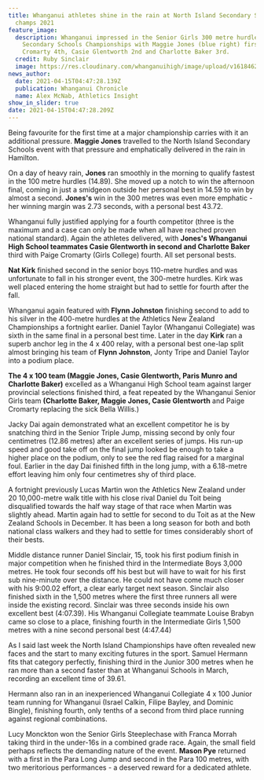 ```yaml
---
title: Whanganui athletes shine in the rain at North Island Secondary School
  champs 2021
feature_image:
  description: Whanganui impressed in the Senior Girls 300 metre hurdles at the NI
    Secondary Schools Championships with Maggie Jones (blue right) first, Paige
    Cromarty 4th, Casie Glentworth 2nd and Charlotte Baker 3rd.
  credit: Ruby Sinclair
  image: https://res.cloudinary.com/whanganuihigh/image/upload/v1618462250/News/Senior_Girls_300_metre_hurdles._Chron_5.4.21_Photo_Ruby_Sinclair.jpg
news_author:
  date: 2021-04-15T04:47:28.139Z
  publication: Whanganui Chronicle
  name: Alex McNab, Athletics Insight
show_in_slider: true
date: 2021-04-15T04:47:28.209Z
---
```

Being favourite for the first time at a major championship carries with it an additional pressure. **Maggie Jones** travelled to the North Island Secondary Schools event with that pressure and emphatically delivered in the rain in Hamilton.

On a day of heavy rain, **Jones** ran smoothly in the morning to qualify fastest in the 100 metre hurdles (14.89). She moved up a notch to win the afternoon final, coming in just a smidgeon outside her personal best in 14.59 to win by almost a second. **Jones's** win in the 300 metres was even more emphatic - her winning margin was 2.73 seconds, with a personal best 43.72.

Whanganui fully justified applying for a fourth competitor (three is the maximum and a case can only be made when all have reached proven national standard). Again the athletes delivered, with **Jones's Whanganui High School teammates Casie Glentworth in second and Charlotte Baker** third with Paige Cromarty (Girls College) fourth. All set personal bests.

**Nat Kirk** finished second in the senior boys 110-metre hurdles and was unfortunate to fall in his stronger event, the 300-metre hurdles. Kirk was well placed entering the home straight but had to settle for fourth after the fall.

Whanganui again featured with **Flynn Johnston** finishing second to add to his silver in the 400-metre hurdles at the Athletics New Zealand Championships a fortnight earlier. Daniel Taylor (Whanganui Collegiate) was sixth in the same final in a personal best time. Later in the day **Kirk** ran a superb anchor leg in the 4 x 400 relay, with a personal best one-lap split almost bringing his team of **Flynn Johnston**, Jonty Tripe and Daniel Taylor into a podium place.

**The 4 x 100 team (Maggie Jones, Casie Glentworth, Paris Munro and Charlotte Baker)** excelled as a Whanganui High School team against larger provincial selections finished third, a feat repeated by the Whanganui Senior Girls team **(Charlotte Baker, Maggie Jones, Casie Glentworth** and Paige Cromarty replacing the sick Bella Willis.)

Jacky Dai again demonstrated what an excellent competitor he is by snatching third in the Senior Triple Jump, missing second by only four centimetres (12.86 metres) after an excellent series of jumps. His run-up speed and good take off on the final jump looked be enough to take a higher place on the podium, only to see the red flag raised for a marginal foul. Earlier in the day Dai finished fifth in the long jump, with a 6.18-metre effort leaving him only four centimetres shy of third place.

A fortnight previously Lucas Martin won the Athletics New Zealand under 20 10,000-metre walk title with his close rival Daniel du Toit being disqualified towards the half way stage of that race when Martin was slightly ahead. Martin again had to settle for second to du Toit as at the New Zealand Schools in December. It has been a long season for both and both national class walkers and they had to settle for times considerably short of their bests.

Middle distance runner Daniel Sinclair, 15, took his first podium finish in major competition when he finished third in the Intermediate Boys 3,000 metres. He took four seconds off his best but will have to wait for his first sub nine-minute over the distance. He could not have come much closer with his 9:00.02 effort, a clear early target next season. Sinclair also finished sixth in the 1,500 metres where the first three runners all were inside the existing record. Sinclair was three seconds inside his own excellent best (4:07.39). His Whanganui Collegiate teammate Louise Brabyn came so close to a place, finishing fourth in the Intermediate Girls 1,500 metres with a nine second personal best (4:47.44)

As I said last week the North Island Championships have often revealed new faces and the start to many exciting futures in the sport. Samuel Hermann fits that category perfectly, finishing third in the Junior 300 metres when he ran more than a second faster than at Whanganui Schools in March, recording an excellent time of 39.61.

Hermann also ran in an inexperienced Whanganui Collegiate 4 x 100 Junior team running for Whanganui (Israel Calkin, Filipe Bayley, and Dominic Bingle), finishing fourth, only tenths of a second from third place running against regional combinations.

Lucy Monckton won the Senior Girls Steeplechase with Franca Morrah taking third in the under-16s in a combined grade race. Again, the small field perhaps reflects the demanding nature of the event. **Mason Pye** returned with a first in the Para Long Jump and second in the Para 100 metres, with two meritorious performances - a deserved reward for a dedicated athlete.